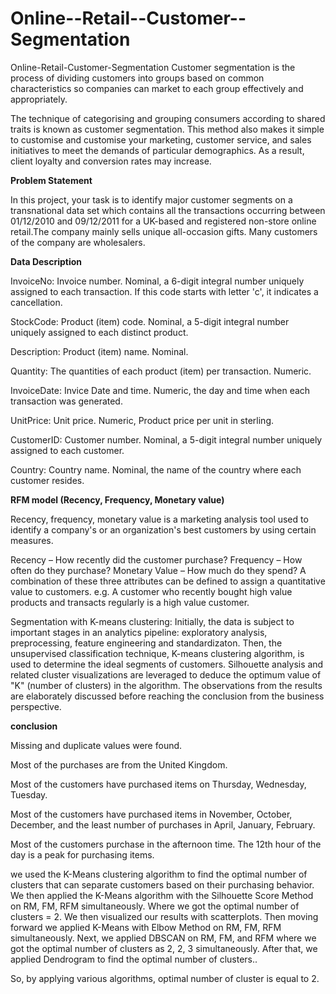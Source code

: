 # Online--Retail--Customer--Segmentation


Online-Retail-Customer-Segmentation Customer segmentation is the process of dividing customers into groups based on common characteristics so companies can market to each group effectively and appropriately.

The technique of categorising and grouping consumers according to shared traits is known as customer segmentation. This method also makes it simple to customise and customise your marketing, customer service, and sales initiatives to meet the demands of particular demographics. As a result, client loyalty and conversion rates may increase.

**Problem Statement**

In this project, your task is to identify major customer segments on a transnational data set which contains all the transactions occurring between 01/12/2010 and 09/12/2011 for a UK-based and registered non-store online retail.The company mainly sells unique all-occasion gifts. Many customers of the company are wholesalers.

**Data Description**

InvoiceNo: Invoice number. Nominal, a 6-digit integral number uniquely assigned to each transaction. If this code starts with letter 'c', it indicates a cancellation.

StockCode: Product (item) code. Nominal, a 5-digit integral number uniquely assigned to each distinct product.

Description: Product (item) name. Nominal.

Quantity: The quantities of each product (item) per transaction. Numeric.

InvoiceDate: Invice Date and time. Numeric, the day and time when each transaction was generated.

UnitPrice: Unit price. Numeric, Product price per unit in sterling.

CustomerID: Customer number. Nominal, a 5-digit integral number uniquely assigned to each customer.

Country: Country name. Nominal, the name of the country where each customer resides.

**RFM model (Recency, Frequency, Monetary value)**

Recency, frequency, monetary value is a marketing analysis tool used to identify a company's or an organization's best customers by using certain measures.

Recency – How recently did the customer purchase? Frequency – How often do they purchase? Monetary Value – How much do they spend? A combination of these three attributes can be defined to assign a quantitative value to customers. e.g. A customer who recently bought high value products and transacts regularly is a high value customer.

Segmentation with K-means clustering: Initially, the data is subject to important stages in an analytics pipeline: exploratory analysis, preprocessing, feature engineering and standardizaton. Then, the unsupervised classification technique, K-means clustering algorithm, is used to determine the ideal segments of customers. Silhouette analysis and related cluster visualizations are leveraged to deduce the optimum value of "K" (number of clusters) in the algorithm. The observations from the results are elaborately discussed before reaching the conclusion from the business perspective.

**conclusion**

Missing and duplicate values were found.

Most of the purchases are from the United Kingdom.

Most of the customers have purchased items on Thursday, Wednesday, Tuesday.

Most of the customers have purchased items in November, October, December, and the least number of purchases in April, January, February.

Most of the customers purchase in the afternoon time. The 12th hour of the day is a peak for purchasing items.

we used the K-Means clustering algorithm to find the optimal number of clusters that can separate customers based on their purchasing behavior. We then applied the K-Means algorithm with the Silhouette Score Method on RM, FM, RFM simultaneously. Where we got the optimal number of clusters = 2. We then visualized our results with scatterplots. Then moving forward we applied K-Means with Elbow Method on RM, FM, RFM simultaneously. Next, we applied DBSCAN on RM, FM, and RFM where we got the optimal number of clusters as 2, 2, 3 simultaneously. After that, we applied Dendrogram to find the optimal number of clusters..

So, by applying various algorithms, optimal number of cluster is equal to 2.

